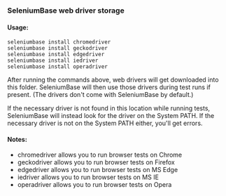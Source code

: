 ### SeleniumBase web driver storage

#### Usage:

```
seleniumbase install chromedriver
seleniumbase install geckodriver
seleniumbase install edgedriver
seleniumbase install iedriver
seleniumbase install operadriver
```

After running the commands above, web drivers will get downloaded into this folder. SeleniumBase will then use those drivers during test runs if present. (The drivers don't come with SeleniumBase by default.)

If the necessary driver is not found in this location while running tests, SeleniumBase will instead look for the driver on the System PATH. If the necessary driver is not on the System PATH either, you'll get errors.

#### Notes:
* chromedriver allows you to run browser tests on Chrome
* geckodriver allows you to run browser tests on Firefox
* edgedriver allows you to run browser tests on MS Edge
* iedriver allows you to run browser tests on MS IE
* operadriver allows you to run browser tests on Opera
